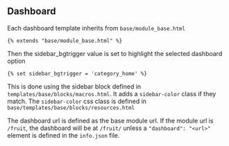 

## Dashboard

Each dashboard template inherits from `base/module_base.html`


```
{% extends "base/module_base.html" %}
```

Then the sidebar_bgtrigger value is set to highlight the selected dashboard option

```
{% set sidebar_bgtrigger = 'category_home' %}
```

This is done using the sidebar block defined in `templates/base/blocks/macros.html`. It adds a `sidebar-color` class if they match. The `sidebar-color` css class is defined in `base/templates/base/blocks/resources.html`


The dashboard url is defined as the base module url. If the module url is `/fruit`, the dashboard will be
at `/fruit/` unless a `"dashboard": "<url>"` element is defined in the `info.json` file.
